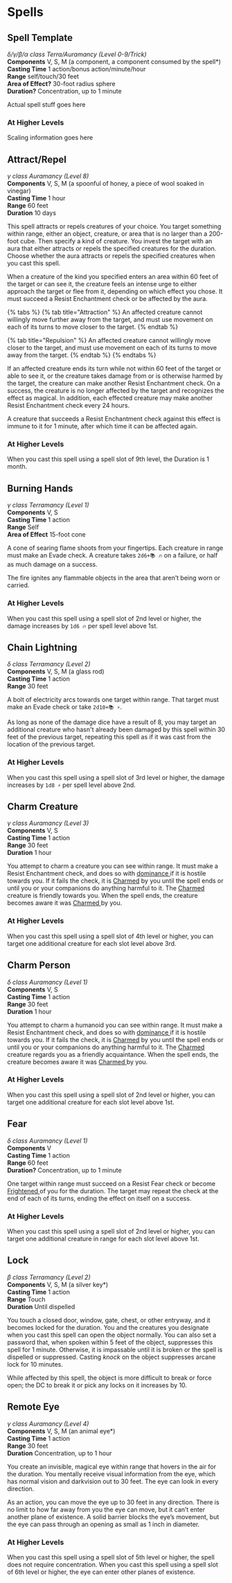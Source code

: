 # Spells

## Spell Template

_δ/γ/β/α class Terra/Auramancy \(Level 0-9/Trick\)_   
**Components** V, S, M \(a component, a component consumed by the spell\*\)   
**Casting Time** 1 action/bonus action/minute/hour  
**Range** self/touch/30 feet  
**Area of Effect?** 30-foot radius sphere  
**Duration?** Concentration, up to 1 minute

Actual spell stuff goes here

### At Higher Levels

Scaling information goes here

## Attract/Repel

_γ class Auramancy \(Level 8\)_   
**Components** V, S, M \(a spoonful of honey, a piece of wool soaked in vinegar\)   
**Casting Time** 1 hour  
**Range** 60 feet  
**Duration** 10 days

This spell attracts or repels creatures of your choice. You target something within range, either an object, creature, or area that is no larger than a 200-foot cube. Then specify a kind of creature. You invest the target with an aura that either attracts or repels the specified creatures for the duration. Choose whether the aura attracts or repels the specified creatures when you cast this spell.

When a creature of the kind you specified enters an area within 60 feet of the target or can see it, the creature feels an intense urge to either approach the target or flee from it, depending on which effect you chose. It must succeed a Resist Enchantment check or be affected by the aura.

{% tabs %}
{% tab title="Attraction" %}
An affected creature cannot willingly move further away from the target, and must use movement on each of its turns to move closer to the target.
{% endtab %}

{% tab title="Repulsion" %}
An affected creature cannot willingly move closer to the target, and must use movement on each of its turns to move away from the target.
{% endtab %}
{% endtabs %}

If an affected creature ends its turn while not within 60 feet of the target or able to see it, or the creature takes damage from or is otherwise harmed by the target, the creature can make another Resist Enchantment check. On a success, the creature is no longer affected by the target and recognizes the effect as magical. In addition, each effected creature may make another Resist Enchantment check every 24 hours.

A creature that succeeds a Resist Enchantment check against this effect is immune to it for 1 minute, after which time it can be affected again.

### At Higher Levels

When you cast this spell using a spell slot of 9th level, the Duration is 1 month.

## Burning Hands

_γ class Terramancy \(Level 1\)_   
**Components** V, S   
**Casting Time** 1 action  
**Range** Self  
**Area of Effect** 15-foot cone

A cone of searing flame shoots from your fingertips. Each creature in range must make an Evade check. A creature takes `2d6+📚 🔥` on a failure, or half as much damage on a success.

The fire ignites any flammable objects in the area that aren’t being worn or carried.

### At Higher Levels

When you cast this spell using a spell slot of 2nd level or higher, the damage increases by `1d6 🔥` per spell level above 1st.

## Chain Lightning

_δ class Terramancy \(Level 2\)_   
**Components** V, S, M \(a glass rod\)  
**Casting Time** 1 action  
**Range** 30 feet

A bolt of electricity arcs towards one target within range. That target must make an Evade check or take `2d10+📚 ⚡`.

As long as none of the damage dice have a result of 8, you may target an additional creature who hasn't already been damaged by this spell within 30 feet of the previous target, repeating this spell as if it was cast from the location of the previous target.

### At Higher Levels

When you cast this spell using a spell slot of 3rd level or higher, the damage increases by `1d8 ⚡` per spell level above 2nd.

## Charm Creature

_γ class Auramancy \(Level 3\)_   
**Components** V, S  
**Casting Time** 1 action  
**Range** 30 feet  
**Duration** 1 hour

You attempt to charm a creature you can see within range. It must make a Resist Enchantment check, and does so with [dominance ](../success-and-failure.md#dominance-and-threat)if it is hostile towards you. If it fails the check, it is [Charmed](../reference/status-effects.md#charmed) by you until the spell ends or until you or your companions do anything harmful to it. The [Charmed](../reference/status-effects.md#charmed) creature is friendly towards you. When the spell ends, the creature becomes aware it was [Charmed ](../reference/status-effects.md#charmed)by you.

### At Higher Levels

When you cast this spell using a spell slot of 4th level or higher, you can target one additional creature for each slot level above 3rd.

## Charm Person

_δ class Auramancy \(Level 1\)_   
**Components** V, S  
**Casting Time** 1 action  
**Range** 30 feet  
**Duration** 1 hour

You attempt to charm a humanoid you can see within range. It must make a Resist Enchantment check, and does so with [dominance ](../success-and-failure.md#dominance-and-threat)if it is hostile towards you. If it fails the check, it is [Charmed](../reference/status-effects.md#charmed) by you until the spell ends or until you or your companions do anything harmful to it. The [Charmed](../reference/status-effects.md#charmed) creature regards you as a friendly acquaintance. When the spell ends, the creature becomes aware it was [Charmed ](../reference/status-effects.md#charmed)by you.

### At Higher Levels

When you cast this spell using a spell slot of 2nd level or higher, you can target one additional creature for each slot level above 1st.

## Fear

_δ class Auramancy \(Level 1\)_   
**Components** V  
**Casting Time** 1 action  
**Range** 60 feet  
**Duration?** Concentration, up to 1 minute

One target within range must succeed on a Resist Fear check or become [Frightened ](../reference/status-effects.md#frightened)of you for the duration. The target may repeat the check at the end of each of its turns, ending the effect on itself on a success.

### At Higher Levels

When you cast this spell using a spell slot of 2nd level or higher, you can target one additional creature in range for each slot level above 1st.

## Lock

_β class Terramancy \(Level 2\)_   
**Components** V, S, M \(a silver key\*\)   
**Casting Time** 1 action  
**Range** Touch  
**Duration** Until dispelled

You touch a closed door, window, gate, chest, or other entryway, and it becomes locked for the duration. You and the creatures you designate when you cast this spell can open the object normally. You can also set a password that, when spoken within 5 feet of the object, suppresses this spell for 1 minute. Otherwise, it is impassable until it is broken or the spell is dispelled or suppressed. Casting _knock_ on the object suppresses arcane lock for 10 minutes. 

While affected by this spell, the object is more difficult to break or force open; the DC to break it or pick any locks on it increases by 10.

## Remote Eye

_γ class Auramancy \(Level 4\)_   
**Components** V, S, M \(an animal eye\*\)   
**Casting Time** 1 action  
**Range** 30 feet  
**Duration** Concentration, up to 1 hour

You create an invisible, magical eye within range that hovers in the air for the duration. You mentally receive visual information from the eye, which has normal vision and darkvision out to 30 feet. The eye can look in every direction.

As an action, you can move the eye up to 30 feet in any direction. There is no limit to how far away from you the eye can move, but it can’t enter another plane of existence. A solid barrier blocks the eye’s movement, but the eye can pass through an opening as small as 1 inch in diameter.

### At Higher Levels

When you cast this spell using a spell slot of 5th level or higher, the spell does not require concentration. When you cast this spell using a spell slot of 6th level or higher, the eye can enter other planes of existence.


